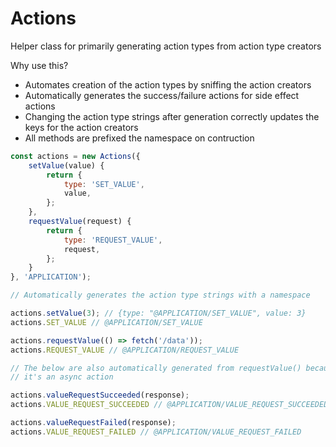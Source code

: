 # Actions
Helper class for primarily generating action types from action type creators

Why use this?

- Automates creation of the action types by sniffing the action creators
- Automatically generates the success/failure actions for side effect actions
- Changing the action type strings after generation correctly updates the keys for the action creators
- All methods are prefixed the namespace on contruction

```js
const actions = new Actions({
    setValue(value) {
        return {
            type: 'SET_VALUE',
            value,
        };
    },
    requestValue(request) {
        return {
            type: 'REQUEST_VALUE',
            request,
        };
    }
}, 'APPLICATION');

// Automatically generates the action type strings with a namespace

actions.setValue(3); // {type: "@APPLICATION/SET_VALUE", value: 3}
actions.SET_VALUE // @APPLICATION/SET_VALUE

actions.requestValue(() => fetch('/data'));
actions.REQUEST_VALUE // @APPLICATION/REQUEST_VALUE

// The below are also automatically generated from requestValue() because
// it's an async action

actions.valueRequestSucceeded(response);
actions.VALUE_REQUEST_SUCCEEDED // @APPLICATION/VALUE_REQUEST_SUCCEEDED

actions.valueRequestFailed(response);
actions.VALUE_REQUEST_FAILED // @APPLICATION/VALUE_REQUEST_FAILED
```
